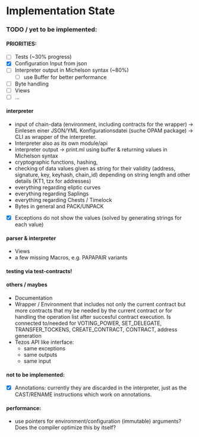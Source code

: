 # Implementation State

### TODO / yet to be implemented:

#### PRIORITIES:
- [ ] Tests (~30% progress)
- [x] Configuration Input from json
- [ ] Interpreter output in Michelson syntax (~80%)
  - [ ] use Buffer for better performance
- [ ] Byte handling
- [ ] Views
- [ ] ...

#### interpreter
- input of chain-data (environment, including contracts for the wrapper) -> Einlesen einer JSON/YML Konfigurationsdatei (suche OPAM package)
-> CLI as wrapper of the interpreter.
- Interpreter also as its own module/api
- interpreter output -> print.ml using buffer & returning values in Michelson syntax
- cryptographic functions, hashing,
- checking of data values given as string for their validity (address, signature, key, keyhash, chain_id) depending on string length and other details (KT1, tzx for addresses)
- everything regarding eliptic curves
- everything regarding Saplings 
- everything regarding Chests / Timelock
- Bytes in general and PACK/UNPACK
- [x] Exceptions do not show the values (solved by generating strings for each value)

#### parser & interpreter
- Views
- a few missing Macros, e.g. PAPAPAIR variants

#### testing via test-contracts!



#### others / maybes
- Documentation
- Wrapper / Environment that includes not only the current contract but more contracts
that my be needed by the current contract or for handling the operation list after succesful contract execution.
Is connected to/needed for VOTING_POWER, SET_DELEGATE, TRANSFER_TOCKENS, CREATE_CONTRACT, CONTRACT, address generation
- Tezos API like interface:
  - same exceptions
  - same outputs
  - same input

#### not to be implemented:
- [x] Annotations: currently they are discarded in the interpreter, just as the CAST/RENAME instructions which work on annotations.


#### performance:
- use pointers for environment/configuration (immutable) arguments? Does the compiler optimize this by itself?
